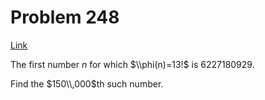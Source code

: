# Problem 248

[Link](https://projecteuler.net/problem=248)

The first number $n$ for which $\\phi(n)=13!$ is $6227180929$.

Find the $150\\,000$th such number.
